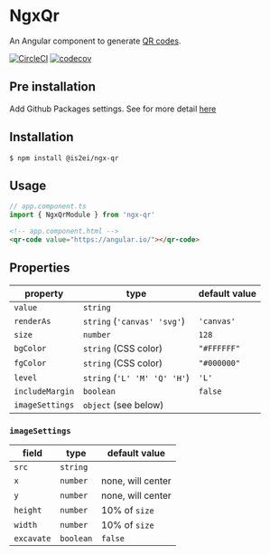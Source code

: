 # NgxQr

An Angular component to generate [QR codes](https://en.wikipedia.org/wiki/QR_code).

[![CircleCI](https://circleci.com/gh/is2ei/ngx-qr.svg?style=svg)](https://circleci.com/gh/is2ei/ngx-qr)
[![codecov](https://codecov.io/gh/is2ei/ngx-qr/branch/master/graph/badge.svg)](https://codecov.io/gh/is2ei/ngx-qr)

## Pre installation

Add Github Packages settings.
See for more detail [here](https://help.github.com/en/github/managing-packages-with-github-packages/configuring-npm-for-use-with-github-packages#installing-a-package)


## Installation

```
$ npm install @is2ei/ngx-qr
```

## Usage

```typescript
// app.component.ts
import { NgxQrModule } from 'ngx-qr'
```

```html
<!-- app.component.html -->
<qr-code value="https://angular.io/"></qr-code>
```

## Properties

property  | type                 | default value
----------|----------------------|--------------
`value`   | `string`             |
`renderAs`| `string` (`'canvas' 'svg'`) | `'canvas'`
`size`    | `number`             | `128`
`bgColor` | `string` (CSS color) | `"#FFFFFF"`
`fgColor` | `string` (CSS color) | `"#000000"`
`level`   | `string` (`'L' 'M' 'Q' 'H'`)            | `'L'`
`includeMargin` | `boolean`      | `false`
`imageSettings` | `object` (see below) |

### `imageSettings`

field      | type                 | default value
-----------|----------------------|--------------
`src`      | `string`             |
`x`        | `number`             | none, will center
`y`        | `number`             | none, will center
`height`   | `number`             | 10% of `size`
`width`    | `number`             | 10% of `size`
`excavate` | `boolean`            | `false`
